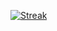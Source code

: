 [![Streak](https://github-readme-streak-stats.herokuapp.com/?user=DevelopingFlakes&theme=dark)](https://robin-holl.dev)
